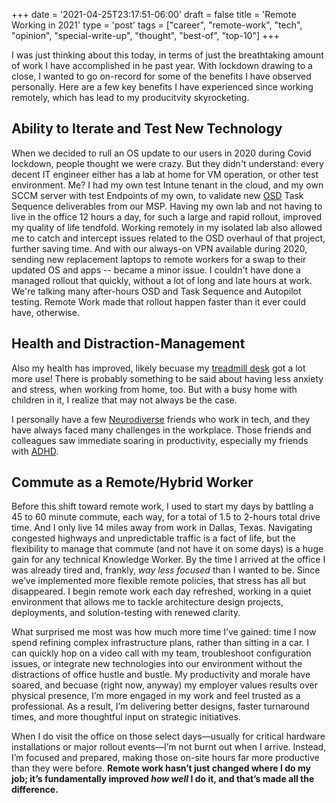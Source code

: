 +++
date = '2021-04-25T23:17:51-06:00'
draft = false
title = 'Remote Working in 2021'
type = 'post'
tags = ["career", "remote-work", "tech", "opinion", "special-write-up", "thought", "best-of", "top-10"]
+++

I was just thinking about this today, in terms of just the breathtaking amount of work I have accomplished in he past year.  With lockdown drawing to a close, I wanted to go on-record for some of the benefits I have observed personally.  Here are a few key benefits I have experienced since working remotely, which has lead to my producitvity skyrocketing.

## Ability to Iterate and Test New Technology

When we decided to rull an OS update to our users in 2020 during Covid lockdown, people thought we were crazy.  But they didn't understand: every decent IT engineer either has a lab at home for VM operation, or other test environment.  Me?  I had my own test Intune tenant in the cloud, and my own SCCM server with test Endpoints of my own, to validate new <a href="https://en.wikipedia.org/wiki/OSD">OSD</a> Task Sequence deliverables from our MSP.  Having my own lab and not having to live in the office 12 hours a day, for such a large and rapid rollout, improved my quality of life tendfold. Working remotely in my isolated lab also allowed me to catch and intercept issues related to the OSD overhaul of that project, further saving time.  And with our always-on VPN available during 2020, sending new replacement laptops to remote workers for a swap to their updated OS and apps -- became a minor issue.  I couldn't have done a managed rollout that quickly, without a lot of long and late hours at work.  We're talking many after-hours OSD and Task Sequence and Autopilot testing.  Remote Work made that rollout happen faster than it ever could have, otherwise.

## Health and Distraction-Management

Also my health has improved, likely becuase my <a href="http://julianwest.me/Blog/treadmill-desk/">treadmill desk</a> got a lot more use!  There is probably something to be said about having less anxiety and stress, when working from home, too.  But with a busy home with children in it, I realize that may not always be the case. <br />

I personally have a few <a href="https://www.neurodiversityhub.org">Neurodiverse</a> friends who work in tech, and they have always faced many challenges in the workplace.  Those friends and colleagues saw immediate soaring in productivity, especially my friends with <a href="https://www.linkedin.com/pulse/why-virtual-coworking-works-so-well-high-achievers-adhd-casey-dixon/">ADHD</a>. 

## Commute as a Remote/Hybrid Worker

Before this shift toward remote work, I used to start my days by battling a 45 to 60 minute commute, each way, for a total of 1.5 to 2-hours total drive time.  And I only live 14 miles away from work in Dallas, Texas.  Navigating congested highways and unpredictable traffic is a fact of life, but the flexibility to manage that commute (and not have it on some days) is a huge gain for any technical Knowledge Worker.  By the time I arrived at the office I was already tired and, frankly, <i>way less focused</i> than I wanted to be. Since we’ve implemented more flexible remote policies, that stress has all but disappeared. I begin remote work each day refreshed, working in a quiet environment that allows me to tackle architecture design projects, deployments, and solution-testing with renewed clarity. <br />

What surprised me most was how much more time I’ve gained: time I now spend refining complex infrastructure plans, rather than sitting in a car. I can quickly hop on a video call with my team, troubleshoot configuration issues, or integrate new technologies into our environment without the distractions of office hustle and bustle. My productivity and morale have soared, and becuase (right now, anyway) my employer values results over physical presence, I’m more engaged in my work and feel trusted as a professional. As a result, I’m delivering better designs, faster turnaround times, and more thoughtful input on strategic initiatives.<br />

When I do visit the office on those select days—usually for critical hardware installations or major rollout events—I’m not burnt out when I arrive. Instead, I’m focused and prepared, making those on-site hours far more productive than they were before. <b>Remote work hasn’t just changed where I do my job; it’s fundamentally improved <i>how well</i> I do it, and that’s made all the difference.</b><br />